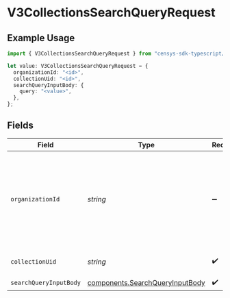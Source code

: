 # V3CollectionsSearchQueryRequest

## Example Usage

```typescript
import { V3CollectionsSearchQueryRequest } from "censys-sdk-typescript/models/operations";

let value: V3CollectionsSearchQueryRequest = {
  organizationId: "<id>",
  collectionUid: "<id>",
  searchQueryInputBody: {
    query: "<value>",
  },
};
```

## Fields

| Field                                                                                                                                                                                        | Type                                                                                                                                                                                         | Required                                                                                                                                                                                     | Description                                                                                                                                                                                  |
| -------------------------------------------------------------------------------------------------------------------------------------------------------------------------------------------- | -------------------------------------------------------------------------------------------------------------------------------------------------------------------------------------------- | -------------------------------------------------------------------------------------------------------------------------------------------------------------------------------------------- | -------------------------------------------------------------------------------------------------------------------------------------------------------------------------------------------- |
| `organizationId`                                                                                                                                                                             | *string*                                                                                                                                                                                     | :heavy_minus_sign:                                                                                                                                                                           | The ID of a Censys organization to associate the request with. See the [Getting Started docs](https://docs.censys.com/reference/get-started#/set-your-organization-id) for more information. |
| `collectionUid`                                                                                                                                                                              | *string*                                                                                                                                                                                     | :heavy_check_mark:                                                                                                                                                                           | The UID for the collection                                                                                                                                                                   |
| `searchQueryInputBody`                                                                                                                                                                       | [components.SearchQueryInputBody](../../models/components/searchqueryinputbody.md)                                                                                                           | :heavy_check_mark:                                                                                                                                                                           | N/A                                                                                                                                                                                          |